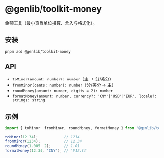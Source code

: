 # @genlib/toolkit-money

金额工具（最小货币单位换算、舍入与格式化）。

## 安装
```bash
pnpm add @genlib/toolkit-money
```

## API
- `toMinor(amount: number): number`（主 → 分/美分）
- `fromMinor(cents: number): number`（分/美分 → 主）
- `roundMoney(amount: number, digits = 2): number`
- `formatMoney(amount: number, currency?: 'CNY'|'USD'|'EUR', locale?: string): string`

## 示例
```ts
import { toMinor, fromMinor, roundMoney, formatMoney } from '@genlib/toolkit-money';

toMinor(12.34);            // 1234
fromMinor(1234);           // 12.34
roundMoney(1.005, 2);      // 1.01
formatMoney(12.34, 'CNY'); // '¥12.34'
```
